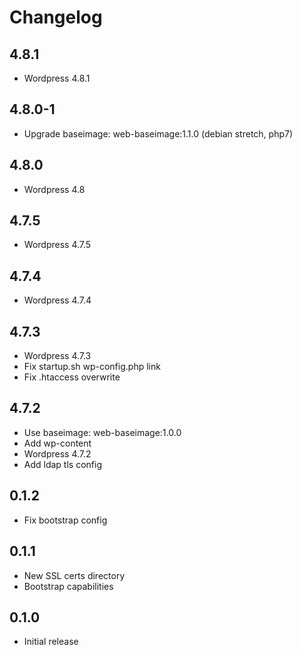 # Changelog

## 4.8.1
  - Wordpress 4.8.1

## 4.8.0-1
  - Upgrade baseimage: web-baseimage:1.1.0 (debian stretch, php7)

## 4.8.0
  - Wordpress 4.8

## 4.7.5
  - Wordpress 4.7.5

## 4.7.4
  - Wordpress 4.7.4

## 4.7.3
  - Wordpress 4.7.3
  - Fix startup.sh wp-config.php link
  - Fix .htaccess overwrite

## 4.7.2
  - Use baseimage: web-baseimage:1.0.0
  - Add wp-content
  - Wordpress 4.7.2
  - Add ldap tls config

## 0.1.2
  - Fix bootstrap config

## 0.1.1
  - New SSL certs directory
  - Bootstrap capabilities

## 0.1.0
  - Initial release
